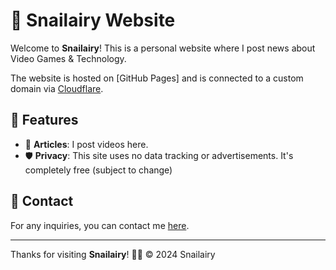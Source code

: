 # 🐌 Snailairy Website

Welcome to **Snailairy**! This is a personal website where I post news about Video Games & Technology.

The website is hosted on [GitHub Pages] and is connected to a custom domain via [Cloudflare](https://www.cloudflare.com/).

## 🌟 Features

- 📃 **Articles**: I post videos here.
- 🛡️ **Privacy**: This site uses no data tracking or advertisements. It's completely free (subject to change)

## 💬 Contact

For any inquiries, you can contact me [here](mailto:snailairy@tutamail.com).

---

Thanks for visiting **Snailairy**! 🐌✨
&copy; 2024 Snailairy
